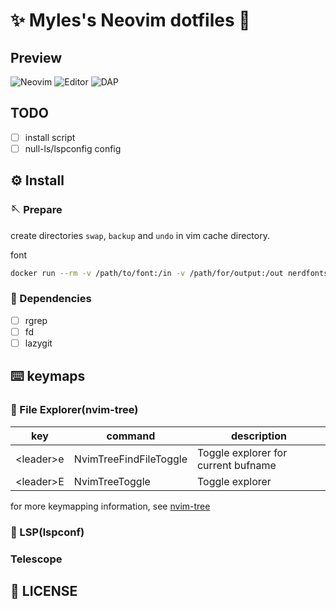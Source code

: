 # ✨ Myles's Neovim dotfiles 🎉

## Preview
![Neovim](https://user-images.githubusercontent.com/54089360/192091625-0e9fbcf5-457a-4c99-9ea0-ddc8b20b9437.png)
![Editor](https://user-images.githubusercontent.com/54089360/194812133-d5b3cee0-fc6a-4bff-840c-eb8cbf0b4320.png)
![DAP](https://user-images.githubusercontent.com/54089360/194811741-987dd681-f5ce-4b2d-a625-30cd42faf1bd.png)

## TODO

- [ ] install script
- [ ] null-ls/lspconfig config

## ⚙️ Install

### 🪡 Prepare

create directories `swap`, `backup` and `undo` in vim cache directory.

font

```bash
docker run --rm -v /path/to/font:/in -v /path/for/output:/out nerdfonts/patcher --careful --complete --progressbars
```

### 🔗 Dependencies

- [ ] rgrep
- [ ] fd
- [ ] lazygit

## ⌨️  keymaps

### 📁 File Explorer(nvim-tree)

| key         | command                | description                         |
|-------------|------------------------|-------------------------------------|
| \<leader\>e | NvimTreeFindFileToggle | Toggle explorer for current bufname |
| \<leader\>E | NvimTreeToggle         | Toggle explorer                     |

for more keymapping information, see [nvim-tree](https://github.com/kyazdani42/nvim-tree.lua#defaults)

### 🚀 LSP(lspconf)

### Telescope

## 🔑 LICENSE
